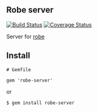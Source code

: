 ## Robe server

[![Build Status](https://travis-ci.org/AfsmNGhr/robe-server.svg?branch=master)](https://travis-ci.org/AfsmNGhr/robe-server "Build status from Travis CI")
[![Coverage Status](https://coveralls.io/repos/github/AfsmNGhr/robe-server/badge.svg?branch=master)](https://coveralls.io/github/AfsmNGhr/robe-server?branch=master)

Server for [robe](https://github.com/dgutov/robe)

## Install

```.ruby
# Gemfile

gem 'robe-server'
```

or

```.bash
$ gem install robe-server
```
